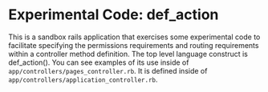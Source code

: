 # Experimental Code: def_action
This is a sandbox rails application that exercises some experimental code to facilitate
specifying the permissions requirements and routing requirements within a controller method
definition. The top level language construct is def_action(). You can see examples of its use inside of
`app/controllers/pages_controller.rb`. It is defined inside of `app/controllers/application_controller.rb`.